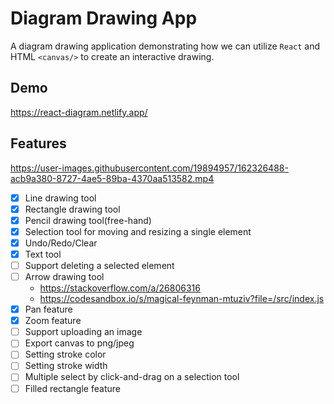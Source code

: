 # Diagram Drawing App

A diagram drawing application demonstrating how we can utilize `React` and HTML `<canvas/>` to create an interactive drawing.

## Demo

https://react-diagram.netlify.app/

## Features

https://user-images.githubusercontent.com/19894957/162326488-acb9a380-8727-4ae5-89ba-4370aa513582.mp4

- [x] Line drawing tool
- [x] Rectangle drawing tool
- [x] Pencil drawing tool(free-hand)
- [x] Selection tool for moving and resizing a single element
- [x] Undo/Redo/Clear
- [x] Text tool
- [ ] Support deleting a selected element
- [ ] Arrow drawing tool
  - https://stackoverflow.com/a/26806316
  - https://codesandbox.io/s/magical-feynman-mtuziv?file=/src/index.js
- [x] Pan feature
- [x] Zoom feature
- [ ] Support uploading an image
- [ ] Export canvas to png/jpeg
- [ ] Setting stroke color
- [ ] Setting stroke width
- [ ] Multiple select by click-and-drag on a selection tool
- [ ] Filled rectangle feature
